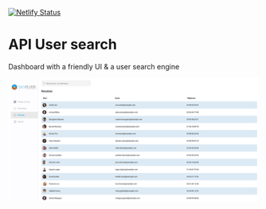 

[![Netlify Status](https://api.netlify.com/api/v1/badges/6377065a-68ea-4836-9b59-ded53aa2f50f/deploy-status)](https://app.netlify.com/sites/skyflyer-user-search/deploys)

# API User search
Dashboard with a friendly UI & a user search engine

<a href="https://skyflyer-user-search.netlify.app" target="_blank">
    <img src="./img/screen.jpg" alt="Project preview">
</a>
